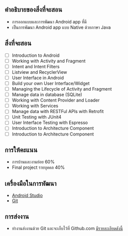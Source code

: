 ## คำอธิบายของสิ่งที่จะสอน
* การออกแบบและการพัฒนา Android app ที่ดี
* เป็นการพัฒนา Android app แบบ Native ด้วยภาษา Java

## สิ่งที่จะสอน

* [ ] Introduction to Android
* [ ] Working with Activity and Fragment
* [ ] Intent and Intent Filters
* [ ] Listview and RecyclerView
* [ ] User Interface in Android
* [ ] Build your own User Interface/Widget
* [ ] Managing the Lifecycle of Activity and Fragment
* [ ] Manage data in database (SQLite)
* [ ] Working with Content Provider and Loader
* [ ] Working with Services
* [ ] Manage data with RESTFul APIs with Retrofit
* [ ] Unit Testing with JUnit4
* [ ] User Interface Testing with Espresso
* [ ] Introduction to Architecture Component
* [ ] Introduction to Architecture Component

## การให้คะแนน
* การบ้านและงานย่อย 60%
* Final project รายบุคคล 40%

## เครื่องมือในการพัฒนา
* [Android Studio](https://developer.android.com/studio/index.html)
* [Git](https://git-scm.com/)

## การส่งงาน
* ทำงานส่งงานด้วย Git และจะเก็บไว้ที่ Github.com [มีรายละเอียดดังนี้](https://github.com/up1/course-android-kmitl/wiki/%E0%B8%81%E0%B8%B2%E0%B8%A3%E0%B8%AA%E0%B9%88%E0%B8%87%E0%B8%87%E0%B8%B2%E0%B8%99%E0%B8%94%E0%B9%89%E0%B8%A7%E0%B8%A2-Git)
